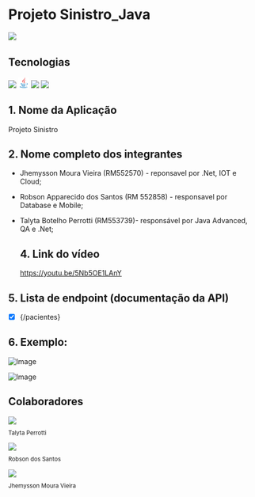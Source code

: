 # Projeto Sinistro_Java

 <img src="https://img.shields.io/badge/status-desenvolvimento-green?style=for-the-badge">

 ## Tecnologias
<div>
  <img src="https://img.shields.io/badge/Java-orange?style=flat&logo=java&logoColor-black">
  <img loading="lazy" src="https://raw.githubusercontent.com/devicons/devicon/master/icons/java/java-original.svg" width="22" background-color="orange" alt="Java Logo">
  <img src="https://img.shields.io/badge/Spring-Boot-blue?style=flat&logo=springboot&logoColor-black">
   <img src="https://img.shields.io/badge/Thymeleaf-pink?style=flat&logo=thymeleaf&logoColor-black">
  
</div>

## 1. Nome da Aplicação

Projeto Sinistro

## 2. Nome completo dos integrantes

* Jhemysson Moura Vieira (RM552570) - reponsavel por .Net, IOT e Cloud;
* Robson Apparecido dos Santos (RM 552858) - responsavel por  Database e Mobile; 
* Talyta Botelho Perrotti (RM553739)- responsável por Java Advanced, QA e .Net;

  ## 4. Link do vídeo

  https://youtu.be/5Nb5OE1LAnY


## 5. Lista de endpoint (documentação da API)
- [X]  {/pacientes}

## 6. Exemplo:

![Image](https://github.com/user-attachments/assets/63713a88-78a6-4bb1-9a14-5376d1861952)

![Image](https://github.com/user-attachments/assets/f64f1d99-2265-434c-9d59-73db761384e7)

## Colaboradores
<div>
  <img loading="lazy" src="https://github.com/user-attachments/assets/8574ae05-d0c5-402d-8c1a-bfab17bdf955" width=115><br><sub>Talyta Perrotti</sub>

  <img loading="lazy" src="https://github.com/user-attachments/assets/c62c7bb3-42ce-458d-a317-693cbe9fa743" width=115><br><sub>Robson dos Santos</sub>

  <img loading="lazy" src="https://github.com/user-attachments/assets/82870c27-734c-45d8-b1a8-09bbe58aa994" width=115><br><sub>Jhemysson Moura Vieira</sub>

</div>


